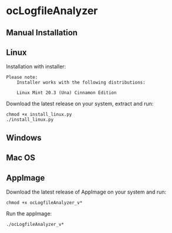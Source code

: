 # ocLogfileAnalyzer

## Manual Installation

## Linux

Installation with installer:

```
Please note: 
    Installer works with the following distributions:

    Linux Mint 20.3 (Una) Cinnamon Edition
```
Download the latest release on your system, extract and run:

```
chmod +x install_linux.py
./install_linux.py    
```

## Windows

## Mac OS

## AppImage

Download the latest release of AppImage on your system and run:

```
chmod +x ocLogfileAnalyzer_v*
```
Run the appImage:

```
./ocLogfileAnalyzer_v*
```